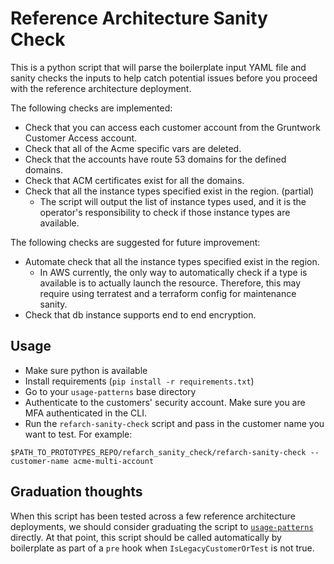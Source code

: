 # Reference Architecture Sanity Check

This is a python script that will parse the boilerplate input YAML file and sanity checks the inputs to help catch
potential issues before you proceed with the reference architecture deployment.

The following checks are implemented:

- Check that you can access each customer account from the Gruntwork Customer Access account.
- Check that all of the Acme specific vars are deleted.
- Check that the accounts have route 53 domains for the defined domains.
- Check that ACM certificates exist for all the domains.
- Check that all the instance types specified exist in the region. (partial)
    - The script will output the list of instance types used, and it is the operator's responsibility to check if those
      instance types are available.

The following checks are suggested for future improvement:

- Automate check that all the instance types specified exist in the region.
    - In AWS currently, the only way to automatically check if a type is available is to actually launch the resource.
      Therefore, this may require using terratest and a terraform config for maintenance sanity.
- Check that db instance supports end to end encryption.


## Usage

- Make sure python is available
- Install requirements (`pip install -r requirements.txt`)
- Go to your `usage-patterns` base directory
- Authenticate to the customers' security account. Make sure you are MFA authenticated in the CLI.
- Run the `refarch-sanity-check` script and pass in the customer name you want to test. For example:

```
$PATH_TO_PROTOTYPES_REPO/refarch_sanity_check/refarch-sanity-check --customer-name acme-multi-account
```

## Graduation thoughts

When this script has been tested across a few reference architecture deployments, we should consider graduating the
script to [`usage-patterns`](https://github.com/gruntwork-io/usage-patterns) directly. At that point, this script should
be called automatically by boilerplate as part of a `pre` hook when `IsLegacyCustomerOrTest` is not true.
